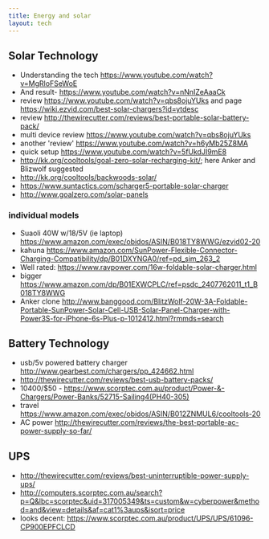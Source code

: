 ```yaml
---
title: Energy and solar
layout: tech
---
```

## Solar Technology

* Understanding the tech <https://www.youtube.com/watch?v=MgRloFSeWoE>
* And result- <https://www.youtube.com/watch?v=nNnIZeAaaCk>
* review <https://www.youtube.com/watch?v=qbs8ojuYUks> and page <https://wiki.ezvid.com/best-solar-chargers?id=ytdesc>
* review <http://thewirecutter.com/reviews/best-portable-solar-battery-pack/>
* multi device review <https://www.youtube.com/watch?v=qbs8ojuYUks>
* another 'review' <https://www.youtube.com/watch?v=h6yMb25Z8MA>
* quick setup <https://www.youtube.com/watch?v=5fUkdJI9mE8>
* <http://kk.org/cooltools/goal-zero-solar-recharging-kit/>; here Anker and Blizwolf suggested
* <http://kk.org/cooltools/backwoods-solar/>
* https://www.suntactics.com/scharger5-portable-solar-charger
* http://www.goalzero.com/solar-panels

### individual models

* Suaoli 40W w/18/5V (ie laptop) <https://www.amazon.com/exec/obidos/ASIN/B018TY8WWG/ezvid02-20>
* kahuna <https://www.amazon.com/SunPower-Flexible-Connector-Charging-Compatibility/dp/B01DXYNGA0/ref=pd_sim_263_2>
* Well rated: <https://www.ravpower.com/16w-foldable-solar-charger.html>
* bigger <https://www.amazon.com/dp/B01EXWCPLC/ref=psdc_2407762011_t1_B018TY8WWG>
* Anker clone <http://www.banggood.com/BlitzWolf-20W-3A-Foldable-Portable-SunPower-Solar-Cell-USB-Solar-Panel-Charger-with-Power3S-for-iPhone-6s-Plus-p-1012412.html?rmmds=search>

## Battery Technology

* usb/5v powered battery charger <http://www.gearbest.com/chargers/pp_424662.html>
* http://thewirecutter.com/reviews/best-usb-battery-packs/
* 10400/$50 - https://www.scorptec.com.au/product/Power-&-Chargers/Power-Banks/52715-Sailing4(PH40-305)
* travel <https://www.amazon.com/exec/obidos/ASIN/B012ZNMUL6/cooltools-20>
* AC power http://thewirecutter.com/reviews/the-best-portable-ac-power-supply-so-far/

## UPS

* http://thewirecutter.com/reviews/best-uninterruptible-power-supply-ups/
* http://computers.scorptec.com.au/search?p=Q&lbc=scorptec&uid=317005349&ts=custom&w=cyberpower&method=and&view=details&af=cat1%3aups&isort=price
* looks decent: https://www.scorptec.com.au/product/UPS/UPS/61096-CP900EPFCLCD
